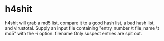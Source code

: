 h4shit
======

h4shit will grab a md5 list, compare it to a good hash list, a bad hash list, and virustotal.  Supply an input file containing "entry_number \t file_name \t md5" with the -i option.  filename Only suspect entries are spit out.
